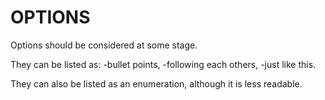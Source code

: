 # OPTIONS

Options should be considered at some stage.

They can be listed as:
-bullet points,
-following each others,
-just like this.

They can also be listed as an enumeration, although it is less readable.
